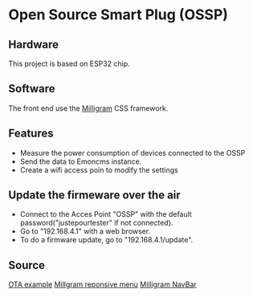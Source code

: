 # Open Source Smart Plug (OSSP)

## Hardware
This project is based on ESP32 chip.

## Software
The front end use the [Milligram](https://milligram.io/) CSS framework. 

## Features
* Measure the power consumption of devices connected to the OSSP 
* Send the data to Emoncms instance.
* Create a wifi access poin to modify the settings


## Update the firmeware over the air
* Connect to the Acces Point "OSSP" with the default password("justepourtester" if not connected).
* Go to "192.168.4.1" with a web browser.
* To do a firmware update, go to "192.168.4.1/update".


## Source
[OTA example](https://randomnerdtutorials.com/esp32-ota-over-the-air-vs-code/ )
[Millgram reponsive menu](https://github.com/shuedna/Milligram-baseSite-withMenu)
[Milligram NavBar](https://gist.github.com/primaryobjects/5a86955d0419d64ae7f5c401bb704983)


